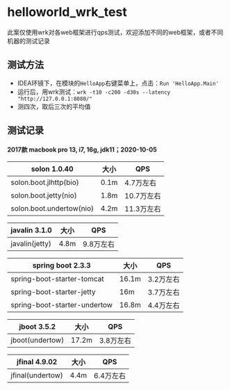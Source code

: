 # helloworld_wrk_test

此案仅使用wrk对各web框架进行qps测试，欢迎添加不同的web框架，或者不同机器的测试记录

## 测试方法

* IDEA环镜下，在模块的`HelloApp`右键菜单上，点击：`Run 'HelloApp.Main'`
* 运行后，用wrk测试：`wrk -t10 -c200 -d30s --latency "http://127.0.0.1:8080/"`
* 测四次，取后三次的平均值


## 测试记录

#### 2017款 macbook pro 13, i7, 16g, jdk11；2020-10-05

|  solon 1.0.40 | 大小 | QPS | 
| -------- | -------- | -------- | 
| solon.boot.jlhttp(bio)     | 0.1m     | 4.7万左右     |
| solon.boot.jetty(nio)     | 1.8m     | 10.7万左右     | 
| solon.boot.undertow(nio)     | 4.2m     | 11.3万左右     | 


| javalin 3.1.0  | 大小 |  QPS  | 
| -------- | -------- | -------- |
| javalin(jetty)   | 4.8m |  9.8万左右  | 


| spring boot 2.3.3  | 大小 |  QPS  | 
| -------- | -------- | -------- |
| spring-boot-starter-tomcat   | 16.1m |  3.2万左右  | 
| spring-boot-starter-jetty | 16m | 3.7万左右 |
| spring-boot-starter-undertow | 16.8m | 4.4万左右 |

| jboot 3.5.2  | 大小 |  QPS  | 
| -------- | -------- | -------- |
| jboot(undertow)   | 17.2m |  3.8万左右  | 


| jfinal 4.9.02  | 大小 |  QPS  | 
| -------- | -------- | -------- |
| jfinal(undertow)   | 4.4m |  6.4万左右  | 


